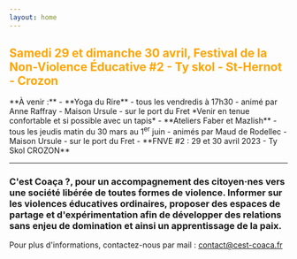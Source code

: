 ```yaml
---
layout: home
---
```

<h2><font color=orange>Samedi 29 et dimanche 30 avril, Festival de la Non-Violence Éducative #2 - Ty skol - St-Hernot - Crozon</font></h2>
**À venir :**
- **Yoga du Rire** - tous les vendredis à 17h30 - animé par Anne Raffray - Maison Ursule - sur le port du Fret  
*Venir en tenue confortable  et si possible avec un tapis*
- **Ateliers Faber et Mazlish** - tous les jeudis matin du 30 mars au 1<sup>er</sup> juin - animés par Maud de Rodellec - Maison Ursule - sur le port du Fret
- **FNVE #2 : 29 et 30 avril 2023 - Ty Skol CROZON**

*******

### **C'est Coaça ?**, pour un accompagnement des citoyen·nes vers une société libérée de toutes formes de violence. Informer sur les violences éducatives ordinaires, proposer des espaces de partage et d'expérimentation afin de développer des relations sans enjeu de domination et ainsi un apprentissage de la paix.

Pour plus d'informations, contactez-nous par mail : <a href="mailto:contact@cest-coaca.fr">contact@cest-coaca.fr</a>

<!--
<center><img class="fit-picture" src="./assets/img/affiche-yoga-du-rire.jpg"
     alt="Affiche Yoga du Rire"></center>
-->